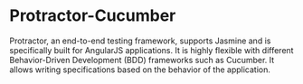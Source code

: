 # Protractor-Cucumber
 Protractor, an end-to-end testing framework, supports Jasmine and is specifically built for AngularJS applications. It is highly flexible with different Behavior-Driven Development (BDD) frameworks such as Cucumber. It allows writing specifications based on the behavior of the application.
